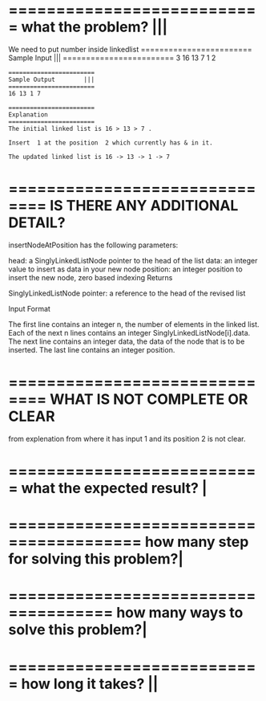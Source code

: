 ===========================
what the problem?       |||
===========================

We need to put number inside linkedlist
    ========================
    Sample Input        |||
    ========================
    3
    16
    13
    7
    1
    2

    ========================
    Sample Output        |||
    ========================
    16 13 1 7

    ========================
    Explanation
    ========================
    The initial linked list is 16 > 13 > 7 . 

    Insert  1 at the position  2 which currently has & in it. 

    The updated linked list is 16 -> 13 -> 1 -> 7

==============================
IS THERE ANY ADDITIONAL DETAIL?
==============================
insertNodeAtPosition has the following parameters:

head: a SinglyLinkedListNode pointer to the head of the list
data: an integer value to insert as data in your new node
position: an integer position to insert the new node, zero based indexing
Returns

SinglyLinkedListNode pointer: a reference to the head of the revised list

Input Format

The first line contains an integer n, the number of elements in the linked list.
Each of the next n lines contains an integer SinglyLinkedListNode[i].data.
The next line contains an integer data, the data of the node that is to be inserted.
The last line contains an integer position.

==============================
WHAT IS NOT COMPLETE OR CLEAR
==============================

from explenation  from where it has input 1 and its position 2 is not clear.


===========================
what the expected result? |
===========================


========================================
how many step for solving this problem?|
========================================


=====================================
how many ways to solve this problem?|
=====================================

===========================
how long it takes?       ||
===========================

